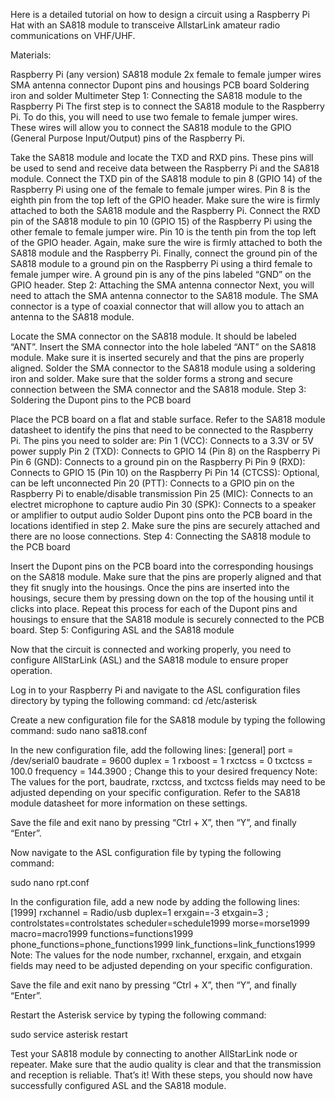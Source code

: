 Here is a detailed tutorial on how to design a circuit using a Raspberry Pi Hat with an SA818 module to transceive AllstarLink amateur radio communications on VHF/UHF.

Materials:

Raspberry Pi (any version)
SA818 module
2x female to female jumper wires
SMA antenna connector
Dupont pins and housings
PCB board
Soldering iron and solder
Multimeter
Step 1: Connecting the SA818 module to the Raspberry Pi The first step is to connect the SA818 module to the Raspberry Pi. To do this, you will need to use two female to female jumper wires. These wires will allow you to connect the SA818 module to the GPIO (General Purpose Input/Output) pins of the Raspberry Pi.

Take the SA818 module and locate the TXD and RXD pins. These pins will be used to send and receive data between the Raspberry Pi and the SA818 module.
Connect the TXD pin of the SA818 module to pin 8 (GPIO 14) of the Raspberry Pi using one of the female to female jumper wires. Pin 8 is the eighth pin from the top left of the GPIO header. Make sure the wire is firmly attached to both the SA818 module and the Raspberry Pi.
Connect the RXD pin of the SA818 module to pin 10 (GPIO 15) of the Raspberry Pi using the other female to female jumper wire. Pin 10 is the tenth pin from the top left of the GPIO header. Again, make sure the wire is firmly attached to both the SA818 module and the Raspberry Pi.
Finally, connect the ground pin of the SA818 module to a ground pin on the Raspberry Pi using a third female to female jumper wire. A ground pin is any of the pins labeled “GND” on the GPIO header.
Step 2: Attaching the SMA antenna connector Next, you will need to attach the SMA antenna connector to the SA818 module. The SMA connector is a type of coaxial connector that will allow you to attach an antenna to the SA818 module.

Locate the SMA connector on the SA818 module. It should be labeled “ANT”.
Insert the SMA connector into the hole labeled “ANT” on the SA818 module. Make sure it is inserted securely and that the pins are properly aligned.
Solder the SMA connector to the SA818 module using a soldering iron and solder. Make sure that the solder forms a strong and secure connection between the SMA connector and the SA818 module.
Step 3: Soldering the Dupont pins to the PCB board

Place the PCB board on a flat and stable surface.
Refer to the SA818 module datasheet to identify the pins that need to be connected to the Raspberry Pi. The pins you need to solder are:
Pin 1 (VCC): Connects to a 3.3V or 5V power supply
Pin 2 (TXD): Connects to GPIO 14 (Pin 8) on the Raspberry Pi
Pin 6 (GND): Connects to a ground pin on the Raspberry Pi
Pin 9 (RXD): Connects to GPIO 15 (Pin 10) on the Raspberry Pi
Pin 14 (CTCSS): Optional, can be left unconnected
Pin 20 (PTT): Connects to a GPIO pin on the Raspberry Pi to enable/disable transmission
Pin 25 (MIC): Connects to an electret microphone to capture audio
Pin 30 (SPK): Connects to a speaker or amplifier to output audio
Solder Dupont pins onto the PCB board in the locations identified in step 2. Make sure the pins are securely attached and there are no loose connections.
Step 4: Connecting the SA818 module to the PCB board

Insert the Dupont pins on the PCB board into the corresponding housings on the SA818 module. Make sure that the pins are properly aligned and that they fit snugly into the housings.
Once the pins are inserted into the housings, secure them by pressing down on the top of the housing until it clicks into place. Repeat this process for each of the Dupont pins and housings to ensure that the SA818 module is securely connected to the PCB board.
Step 5: Configuring ASL and the SA818 module

Now that the circuit is connected and working properly, you need to configure AllStarLink (ASL) and the SA818 module to ensure proper operation.

Log in to your Raspberry Pi and navigate to the ASL configuration files directory by typing the following command:
cd /etc/asterisk

Create a new configuration file for the SA818 module by typing the following command:
sudo nano sa818.conf

In the new configuration file, add the following lines:
[general]
port = /dev/serial0
baudrate = 9600
duplex = 1
rxboost = 1
rxctcss = 0
txctcss = 100.0
frequency = 144.3900 ; Change this to your desired frequency
Note: The values for the port, baudrate, rxctcss, and txctcss fields may need to be adjusted depending on your specific configuration. Refer to the SA818 module datasheet for more information on these settings.

Save the file and exit nano by pressing “Ctrl + X”, then “Y”, and finally “Enter”.

Now navigate to the ASL configuration file by typing the following command:

sudo nano rpt.conf

In the configuration file, add a new node by adding the following lines:
[1999]
rxchannel = Radio/usb
duplex=1
erxgain=-3
etxgain=3
; controlstates=controlstates
scheduler=schedule1999
morse=morse1999
macro=macro1999
functions=functions1999
phone_functions=phone_functions1999
link_functions=link_functions1999
Note: The values for the node number, rxchannel, erxgain, and etxgain fields may need to be adjusted depending on your specific configuration.

Save the file and exit nano by pressing “Ctrl + X”, then “Y”, and finally “Enter”.

Restart the Asterisk service by typing the following command:

sudo service asterisk restart

Test your SA818 module by connecting to another AllStarLink node or repeater. Make sure that the audio quality is clear and that the transmission and reception is reliable.
That’s it! With these steps, you should now have successfully configured ASL and the SA818 module.